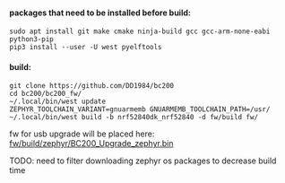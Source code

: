 #### packages that need to be installed before build:
```
sudo apt install git make cmake ninja-build gcc gcc-arm-none-eabi python3-pip
pip3 install --user -U west pyelftools
```
#### build:
```
git clone https://github.com/DD1984/bc200
cd bc200/bc200_fw/
~/.local/bin/west update
ZEPHYR_TOOLCHAIN_VARIANT=gnuarmemb GNUARMEMB_TOOLCHAIN_PATH=/usr/ ~/.local/bin/west build -b nrf52840dk_nrf52840 -d fw/build fw/
```
fw for usb upgrade will be placed here: [fw/build/zephyr/BC200_Upgrade_zephyr.bin](https://github.com/DD1984/bc200/tree/master/bc200_fw/fw/build/zephyr)

TODO: need to filter downloading zephyr os packages to decrease build time
